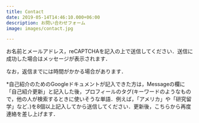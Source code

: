 ```yaml
---
title: Contact
date: 2019-05-14T14:46:10.000+06:00
description: お問い合わせフォーム
image: images/contact.jpg

---
```

お名前とメールアドレス，reCAPTCHAを記入の上で送信してください．送信に成功した場合はメッセージが表示されます．

なお，返信までには時間がかかる場合があります．

\*自己紹介のためのGoogleドキュメントが記入できた方は，Messageの欄に「自己紹介更新」と記入した後，プロフィールのタグ(キーワードのようなもので，他の人が検索するときに使いそうな単語．例えば，「アメリカ」や「研究留学」など．)を8個以上記入してから送信してください．更新後，こちらから再度連絡を差し上げます．